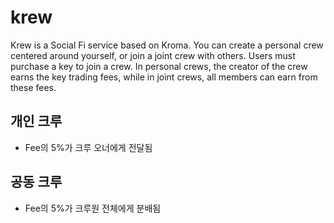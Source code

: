 # krew
Krew is a Social Fi service based on Kroma. You can create a personal crew centered around yourself, or join a joint crew with others. Users must purchase a key to join a crew. In personal crews, the creator of the crew earns the key trading fees, while in joint crews, all members can earn from these fees.

## 개인 크루
- Fee의 5%가 크루 오너에게 전달됨

## 공동 크루
- Fee의 5%가 크루원 전체에게 분배됨
